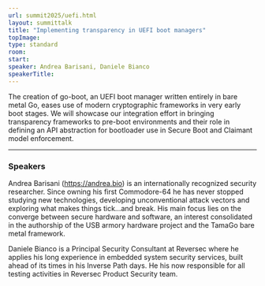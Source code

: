 ```yaml
---
url: summit2025/uefi.html
layout: summittalk
title: "Implementing transparency in UEFI boot managers"
topImage:
type: standard
room:
start:
speaker: Andrea Barisani, Daniele Bianco
speakerTitle:
---
```


<div class="font-google font-medium">

The creation of go-boot, an UEFI boot manager written entirely in bare metal Go,
eases use of modern cryptographic frameworks in very early boot stages. We will
showcase our integration effort in bringing transparency frameworks to pre-boot
environments and their role in defining an API abstraction for bootloader use in
Secure Boot and Claimant model enforcement.

---

### Speakers

Andrea Barisani (https://andrea.bio) is an internationally recognized security
researcher. Since owning his first Commodore-64 he has never stopped studying
new technologies, developing unconventional attack vectors and exploring what
makes things tick…and break. His main focus lies on the converge between secure
hardware and software, an interest consolidated in the authorship of the USB
armory hardware project and the TamaGo bare metal framework.

Daniele Bianco is a Principal Security Consultant at Reversec where he applies
his long experience in embedded system security services, built ahead of its
times in his Inverse Path days. He his now responsible for all testing
activities in Reversec Product Security team.

</div>
